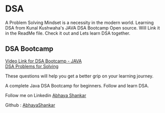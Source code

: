 # DSA
A Problem Solving Mindset is a necessity in the modern world. Learning DSA from Kunal Kushwaha's JAVA DSA Bootcamp Open source. Will Link it in the ReadMe file. Check it out and Lets learn DSA together.
<h2> DSA Bootcamp </h2>
<a href = "https://youtu.be/wn49bJOYAZM"> Video Link for DSA Bootcamp - JAVA </a>
<br>
<a href = "https://github.com/AbhayaShankar/DSA-Bootcamp-Java-Kunal-Kushwaha"> DSA Problems for Solving </a>
<p> These questions will help you get a better grip on your learning journey.</p>
<p> A complete Java DSA Bootcamp for beginners. Follow and learn DSA. </p>

<p> Follow me on Linkedin <a href ="https://www.linkedin.com/in/abhayashankar"> Abhaya Shankar </a> </p>
<p> Github : <a href = "https://github.com/AbhayaShankar"> AbhayaShankar </a> </p>
